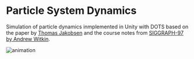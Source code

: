 # Particle System Dynamics

Simulation of particle dynamics inmplemented in Unity with DOTS based on the paper by [Thomas Jakobsen](https://www.cs.cmu.edu/afs/cs/academic/class/15462-s13/www/lec_slides/Jakobsen.pdf) and the course notes from [SIGGRAPH-97 by Andrew Witkin](https://www.cs.cmu.edu/~baraff/sigcourse/notesf.pdf).

![animation](chain.gif)
